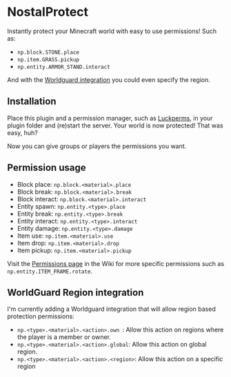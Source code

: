 # NostalProtect

 Instantly protect your Minecraft world with easy to use permissions! Such as:
 
 - `np.block.STONE.place`
 - `np.item.GRASS.pickup`
 - `np.entity.ARMOR_STAND.interact`
 
 And with the [Worldguard integration](https://github.com/romerdev/NostalProtect#worldguard-region-integration) you could even specify the region.


## Installation

Place this plugin and a permission manager, such as [Luckperms](https://luckperms.net), in your plugin folder and (re)start the server. Your world is now protected! That was easy, huh?

Now you can give groups or players the permissions you want.


## Permission usage

- Block place: `np.block.<material>.place`
- Block break: `np.block.<material>.break`
- Block interact: `np.block.<material>.interact`
- Entity spawn: `np.entity.<type>.place`
- Entity break: `np.entity.<type>.break`
- Entity interact: `np.entity.<type>.interact`
- Entity damage: `np.entity.<type>.damage`
- Item use: `np.item.<material>.use`
- Item drop: `np.item.<material>.drop`
- Item pickup: `np.item.<material>.pickup`

Visit the [Permissions page](https://github.com/romerdev/NostalProtect/wiki/Permissions) in the Wiki for more specific permissions such as `np.entity.ITEM_FRAME.rotate`.


 ## WorldGuard Region integration
 
 I'm currently adding a Worldguard integration that will allow region based protection permissions:
 
 - `np.<type>.<material>.<action>.own `: Allow this action on regions where the player is a member or owner.
 - `np.<type>.<material>.<action>.global`: Allow this action on global region.
 - `np.<type>.<material>.<action>.<region>`: Allow this action on a specific region
